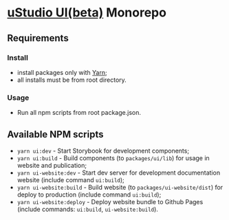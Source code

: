 # [uStudio UI(beta)](https://ustudiocompany.github.io/ustudio-ui/) Monorepo

## Requirements

### Install

- install packages only with [Yarn](https://yarnpkg.com/);
- all installs must be from root directory.

### Usage

- Run all npm scripts from root package.json.

## Available NPM scripts

- `yarn ui:dev` - Start Storybook for development components;
- `yarn ui:build` - Build components (to `packages/ui/lib`) for usage in website and publication;
- `yarn ui-website:dev` - Start dev server for development documentation website (include command `ui:build`);
- `yarn ui-website:build` - Build website (to `packages/ui-website/dist`) for deploy to production (include command `ui:build`);
- `yarn ui-website:deploy` - Deploy website bundle to Github Pages (include commands: `ui:build`, `ui-website:build`).
